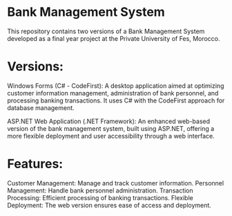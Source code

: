 # Bank Management System
This repository contains two versions of a Bank Management System developed as a final year project at the Private University of Fes, Morocco.

# Versions:
Windows Forms (C# - CodeFirst):
A desktop application aimed at optimizing customer information management, administration of bank personnel, and processing banking transactions. It uses C# with the CodeFirst approach for database management.

ASP.NET Web Application (.NET Framework):
An enhanced web-based version of the bank management system, built using ASP.NET, offering a more flexible deployment and user accessibility through a web interface.

# Features:
Customer Management: Manage and track customer information.
Personnel Management: Handle bank personnel administration.
Transaction Processing: Efficient processing of banking transactions.
Flexible Deployment: The web version ensures ease of access and deployment.
